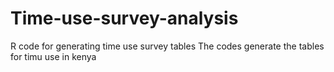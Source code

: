 # Time-use-survey-analysis
R code for generating time use survey tables
The codes generate the tables for timu use in kenya
